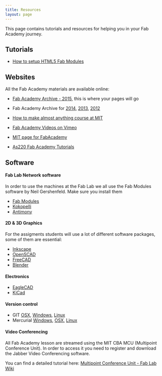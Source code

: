 ```yaml
---
title: Resources
layout: page
---
```


This page contains tutorials and resources for helping you in your Fab Academy journey.

## Tutorials

* [How to setup HTML5 Fab Modules](../tutorials/fabmodules-html5)


## Websites

All the Fab Academy materials are available online:

* [Fab Academy Archive - 2015](http://fabacademy.org/archives/2015/), this is where your pages will go

* Fab Academy Archive for  [2014](http://fabacademy.org/archives/2014/), [2013](http://fabacademy.org/archives/2013/), [2012](http://academy.cba.mit.edu/2012/)

* [How to make almost anything course at MIT](http://fab.cba.mit.edu/classes/863.14/)

* [Fab Academy Videos on Vimeo](http://vimeo.com/fabacademy)

* [MIT page for FabAcademy](http://academy.cba.mit.edu/about/)

* [As220 Fab Academy Tutorials](http://academy.cba.mit.edu/content/tutorials/akf/)


## Software

#### Fab Lab Network software

In order to use the machines at the Fab Lab we all use the Fab Modules software by Neil Gershenfeld. Make sure you install them

* [Fab Modules](http://kokompe.cba.mit.edu)
* [Kokopelli](https://github.com/mkeeter/kokopelli)
* [Antimony](https://github.com/mkeeter/antimony)


#### 2D & 3D Graphics 
For the assigments students will use a lot of different software packages, some of them are essential:

* [Inkscape](http://inkscape.org)
* [OpenSCAD](http://www.openscad.org)
* [FreeCAD](http://www.freecadweb.org)
* [Blender](http://www.blender.org)

#### Electronics
* [EagleCAD](http://www.cadsoftusa.com)
* [KiCad](http://www.kicad-pcb.org/display/KICAD/KiCad+EDA+Software+Suite)

#### Version control

* GIT [OSX](http://code.google.com/p/git-osx-installer/downloads/list?can=3), [Windows](http://msysgit.github.io/), [Linux](http://git-scm.com/downloads)
* Mercurial [Windows](http://tortoisehg.bitbucket.org/download/index.html), [OSX](http://mercurial.selenic.com/downloads), [Linux](http://mercurial.selenic.com/downloads)



#### Video Conferencing

All Fab Academy lesson are streamed using the MIT CBA MCU (Multipoint Conference Unit). In order to access it you need to register and download the Jabber Video Conferencing software.

You can find a detailed tutorial here: [Multipoint Conference Unit - Fab Lab Wiki](http://wiki.fablab.is/wiki/Multipoint_Conference_Unit_(MCU))
